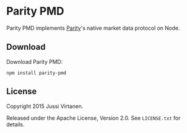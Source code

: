 # Parity PMD

Parity PMD implements [Parity][]'s native market data protocol on Node.

  [Parity]: https://github.com/paritytrading/parity

## Download

Download Parity PMD:

    npm install parity-pmd

## License

Copyright 2015 Jussi Virtanen.

Released under the Apache License, Version 2.0. See `LICENSE.txt` for details.

